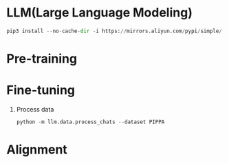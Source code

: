 # LLM(Large Language Modeling)

```python
pip3 install --no-cache-dir -i https://mirrors.aliyun.com/pypi/simple/ --upgrade -e ".[data]"
```

# Pre-training

# Fine-tuning
1. Process data
    ```python
    python -m llm.data.process_chats --dataset PIPPA
    ```


# Alignment
